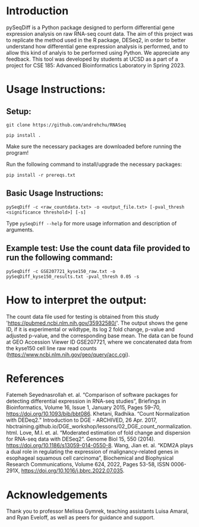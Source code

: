 # Introduction
pySeqDiff is a Python package designed to perform differential gene expression analysis on raw RNA-seq count data. The aim of this project was to replicate the method used in the R package, DESeq2, in order to better understand how differential gene expression analysis is performed, and to allow this kind of analyis to be performed using Python. We appreciate any feedback. This tool was developed by students at UCSD as a part of a project for CSE 185: Advanced Bioinformatics Laboratory in Spring 2023. 

# Usage Instructions:

## Setup:
``` git clone https://github.com/andrehchu/RNASeq ```

``` pip install . ```

Make sure the necessary packages are downloaded before running the program!


Run the following command to install/upgrade the necessary packages:

``` pip install -r prereqs.txt ```

## Basic Usage Instructions:

``` pySeqDiff -c <raw_countdata.txt> -o <output_file.txt> [-pval_thresh <significance threshold>] [-s] ```

Type ``` pySeqDiff --help ``` for more usage information and description of arguments.

## Example test: Use the count data file provided to run the following command:

``` pySeqDiff -c GSE207721_kyse150_raw.txt -o pySeqDiff_kyse150_results.txt -pval_thresh 0.05 -s ```

# How to interpret the output:
 The count data file used for testing is obtained from this study 'https://pubmed.ncbi.nlm.nih.gov/35932580/'. The output shows the gene ID, if it is experimental or wildtype, its log 2 fold change, p-value and adjusted p-value, and the corresponding base mean. The data can be found at GEO Accession Viewer ID GSE207721, where we concatenated data from the kyse150 cell line raw read counts (https://www.ncbi.nlm.nih.gov/geo/query/acc.cgi).

# References
Fatemeh Seyednasrollah et. al. “Comparison of software packages for detecting differential expression in RNA-seq studies”, Briefings in Bioinformatics, Volume 16, Issue 1, January 2015, Pages 59–70, https://doi.org/10.1093/bib/bbt086.
Khetani, Radhika. “Count Normalization with DEDeq2.” Introduction to DGE - ARCHIVED, 26 Apr. 2017, hbctraining.github.io/DGE_workshop/lessons/02_DGE_count_normalization.html. 
Love, M.I. et. al. “Moderated estimation of fold change and dispersion for RNA-seq data with DESeq2”. Genome Biol 15, 550 (2014). https://doi.org/10.1186/s13059-014-0550-8.
Wang, Jian et. al. “KDM2A plays a dual role in regulating the expression of malignancy-related genes in esophageal squamous cell carcinoma”, Biochemical and Biophysical Research Communications, Volume 624, 2022, Pages 53-58, ISSN 0006-291X, https://doi.org/10.1016/j.bbrc.2022.07.035.

# Acknowledgements
Thank you to professor Melissa Gymrek, teaching assistants Luisa Amaral, and Ryan Eveloff, as well as peers for guidance and support.
